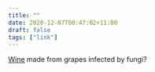 ```yaml
---
title: ""
date: 2020-12-07T00:47:02+11:00
draft: false
tags: ["link"]
---
```

[Wine](https://en.wikipedia.org/wiki/Noble_rot?wprov=sfti1) made from grapes infected by fungi? 
